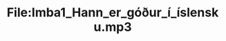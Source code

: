 ---
title: File:Imba1_Hann_er_góður_í_íslensku.mp3
recording of: Hann er góður í íslensku.
reading speed: slow
speaker: Imba
license: CC0
---